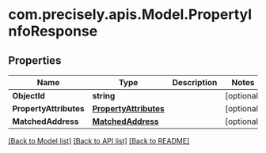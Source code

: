 # com.precisely.apis.Model.PropertyInfoResponse
## Properties

Name | Type | Description | Notes
------------ | ------------- | ------------- | -------------
**ObjectId** | **string** |  | [optional] 
**PropertyAttributes** | [**PropertyAttributes**](PropertyAttributes.md) |  | [optional] 
**MatchedAddress** | [**MatchedAddress**](MatchedAddress.md) |  | [optional] 

[[Back to Model list]](../README.md#documentation-for-models) [[Back to API list]](../README.md#documentation-for-api-endpoints) [[Back to README]](../README.md)

